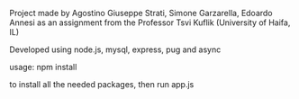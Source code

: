 Project made by Agostino Giuseppe Strati, Simone Garzarella, Edoardo Annesi as an assignment from the Professor Tsvi Kuflik  (University of Haifa, IL)

Developed using node.js, mysql, express, pug and async

usage:
npm install

to install all the needed packages, then run app.js
